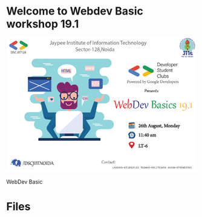 # Welcome to Webdev Basic workshop 19.1

![DSC LOGO](https://github.com/npawan98/workshop-19.1/blob/master/poster.PNG)

WebDev Basic 
# Files

